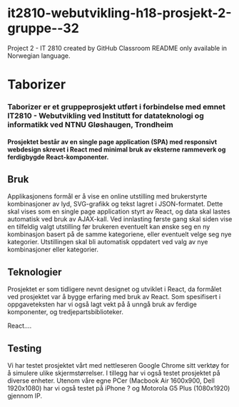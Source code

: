 # it2810-webutvikling-h18-prosjekt-2-gruppe--32
Project 2 - IT 2810 created by GitHub Classroom
README only available in Norwegian language.

# Taborizer

### Taborizer er et gruppeprosjekt utført i forbindelse med emnet IT2810 - Webutvikling ved Institutt for datateknologi og informatikk ved NTNU Gløshaugen, Trondheim

#### Prosjektet består av en single page application (SPA) med responsivt webdesign skrevet i React med minimal bruk av eksterne rammeverk og ferdigbygde React-komponenter.

## Bruk
Applikasjonens formål er å vise en online utstilling med brukerstyrte kombinasjoner av lyd, SVG-grafikk og tekst lagret i JSON-formatet. Dette skal vises som en single page application styrt av React, og data skal lastes automatisk ved bruk av AJAX-kall. Ved innlasting første gang skal siden vise en tilfeldig valgt utstilling før brukeren eventuelt kan ønske seg en ny kombinasjon basert på de samme kategoriene, eller eventuelt velge seg nye kategorier. Utstillingen skal bli automatisk oppdatert ved valg av nye kombinasjoner eller kategorier.

## Teknologier
Prosjektet er som tidligere nevnt designet og utviklet i React, da formålet ved prosjektet var å bygge erfaring med bruk av React. Som spesifisert i oppgaveteksten har vi også lagt vekt på å unngå bruk av ferdige komponenter, og tredjepartsbiblioteker. 

React....

## Testing
Vi har testet prosjektet vårt med nettleseren Google Chrome sitt verktøy for å simulere ulike skjermstørrelser. I tillegg har vi også testet prosjektet på diverse enheter. Utenom våre egne PCer (Macbook Air 1600x900, Dell 1920x1080) har vi også testet på iPhone ? og Motorola G5 Plus (1080x1920) gjennom IP.
